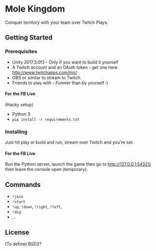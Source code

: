 # Mole Kingdom

Conquer territory with your team over Twitch Plays.

## Getting Started

### Prerequisites

* Unity 2017.3.0f3 - Only if you want to build it yourself
* A Twitch account and an OAuth token  - get one here http://www.twitchapps.com/tmi/
* OBS or similar to stream to Twitch.
* Friends to play with - Funnier than by yourself :)

#### For the FB Live

(Hacky setup)
* Python 3
* `pip install -r requirements.txt`

### Installing

Just hit play or build and run, stream over Twitch and you're set.

#### For the FB Live

Run the Python server, launch the game then go to http://127.0.0.1:54321/ then leave the console open (temporary).

## Commands

* `!join`
* `!start`
* `!up`, `!down`, `!right`, `!left`, 
* `!dig`
* …

## License

(To define) BSD2?
